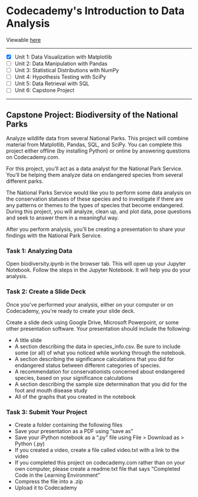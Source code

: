 # Codecademy's Introduction to Data Analysis

Viewable [here](https://mybinder.org/v2/gh/strongdan/intro-data-analysis-codecademy/master)

---
- [X] Unit 1: Data Visualization with Matplotlib
- [ ] Unit 2: Data Manipulation with Pandas
- [ ] Unit 3: Statistical Distributions with NumPy
- [ ] Unit 4: Hypothesis Testing with SciPy
- [ ] Unit 5: Data Retrieval with SQL
- [ ] Unit 6: Capstone Project
---

## Capstone Project: Biodiversity of the National Parks

Analyze wildlife data from several National Parks. This project will combine material from Matplotlib, Pandas, SQL, and SciPy. You can complete this project either offline (by installing Python) or online by answering questions on Codecademy.com.

For this project, you’ll act as a data analyst for the National Park Service. You’ll be helping them analyze data on endangered species from several different parks.

The National Parks Service would like you to perform some data analysis on the conservation statuses of these species and to investigate if there are any patterns or themes to the types of species that become endangered. During this project, you will analyze, clean up, and plot data, pose questions and seek to answer them in a meaningful way.

After you perform analysis, you'll be creating a presentation to share your findings with the National Park Service.

### Task 1: Analyzing Data

Open biodiversity.ipynb in the browser tab. This will open up your Jupyter Notebook. Follow the steps in the Jupyter Notebook. It will help you do your analysis.

### Task 2: Create a Slide Deck

Once you've performed your analysis, either on your computer or on Codecademy, you're ready to create your slide deck.

Create a slide deck using Google Drive, Microsoft Powerpoint, or some other presentation software. Your presentation should include the following:

* A title slide
* A section describing the data in species_info.csv. Be sure to include some (or all) of what you noticed while working through the notebook.
* A section describing the significance calculations that you did for endangered status between different categories of species.
* A recommendation for conservationists concerned about endangered species, based on your significance calculations
* A section describing the sample size determination that you did for the foot and mouth disease study
* All of the graphs that you created in the notebook

### Task 3: Submit Your Project

* Create a folder containing the following files
* Save your presentation as a PDF using “save as”
* Save your iPython notebook as a “.py” file using File > Download as > Python (.py)
* If you created a video, create a file called video.txt with a link to the video
* If you completed this project on codecademy.com rather than on your own computer, please create a readme.txt file that says “Completed Code in the Learning Environment”
* Compress the file into a .zip
* Upload it to Codecademy
